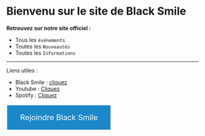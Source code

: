 # Bienvenu sur le site de Black Smile

**Retrouvez sur notre site officiel :**
* Tous les `événements`
* Toutes les `Nouveautés`
* Toutes les `Informations`

***

Liens utiles : 

* Black Smile : [cliquez](https://discord.gg) 
* Youtube : [Cliquez](https://youtube.fr) 
* Spotify : [Cliquez](https://spotify.fr) 


<html>
   <head>
      <title>Titre du document</title>
      <style>
         .button {
         background-color: #1c87c9;
         border: none;
         color: white;
         padding: 20px 34px;
         text-align: center;
         text-decoration: none;
         display: inline-block;
         font-size: 20px;
         margin: 4px 2px;
         cursor: pointer;
         }
      </style>
   </head>
   <body>
      <a href="https://discord.gg/KBpv2Qynjm" class="button">Rejoindre Black Smile</a>
   </body>
</html>
